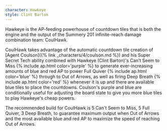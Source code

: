 ```yaml
---
character: Hawkeye
style: Clint Barton
---
```

Hawkeye is the AP-feeding powerhouse of countdown tiles that is both the engine and the output of the Summery 201 infinite-reach damage combination team: CoulHawk.

CoulHawk takes advantage of the automatic countdown tile creation of [Agent Coulson]({% link _characters/4/coulson.md %}) and his Super Secret Tech ability combined with Hawkeye (Clint Barton)'s Can't Seem to Miss {% include ap.html color='purple' %} to generate ever-increasing amounts of blue and red AP to power Full Quiver {% include ap.html color='blue' %} through to Out of Arrows, as well as firing Deep Breath {% include ap.html color='red' %} whenever it is up and there are available blue tiles to place the countdowns. Coulson's purple and blue are conditionally useful for adjusting the board state to give you more blue tiles to play Hawkeye's cheap powers.

The recommended build for CoulHawk is 5 Can't Seem to Miss, 5 Full Quiver, 3 Deep Breath, to guarantee maximum output when Out of Arrows and the most available blue and red AP to maximize the speed of reaching Out of Arrows.